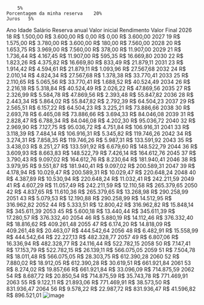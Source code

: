 		5%				
	Porcentagem da minha reserva	20%				
	Juros	5%				
						
Ano	Idade	Salário	Reserva anual	Valor inicial	Rendimento	Valor Final
2026	18	R$ 1.500,00	R$ 3.600,00	R$ 0,00	R$ 0,00	R$ 3.600,00
2027	19	R$ 1.575,00	R$ 3.780,00	R$ 3.600,00	R$ 180,00	R$ 7.560,00
2028	20	R$ 1.653,75	R$ 3.969,00	R$ 7.560,00	R$ 378,00	R$ 11.907,00
2029	21	R$ 1.736,44	R$ 4.167,45	R$ 11.907,00	R$ 595,35	R$ 16.669,80
2030	22	R$ 1.823,26	R$ 4.375,82	R$ 16.669,80	R$ 833,49	R$ 21.879,11
2031	23	R$ 1.914,42	R$ 4.594,61	R$ 21.879,11	R$ 1.093,96	R$ 27.567,68
2032	24	R$ 2.010,14	R$ 4.824,34	R$ 27.567,68	R$ 1.378,38	R$ 33.770,41
2033	25	R$ 2.110,65	R$ 5.065,56	R$ 33.770,41	R$ 1.688,52	R$ 40.524,49
2034	26	R$ 2.216,18	R$ 5.318,84	R$ 40.524,49	R$ 2.026,22	R$ 47.869,56
2035	27	R$ 2.326,99	R$ 5.584,78	R$ 47.869,56	R$ 2.393,48	R$ 55.847,82
2036	28	R$ 2.443,34	R$ 5.864,02	R$ 55.847,82	R$ 2.792,39	R$ 64.504,23
2037	29	R$ 2.565,51	R$ 6.157,22	R$ 64.504,23	R$ 3.225,21	R$ 73.886,66
2038	30	R$ 2.693,78	R$ 6.465,08	R$ 73.886,66	R$ 3.694,33	R$ 84.046,08
2039	31	R$ 2.828,47	R$ 6.788,34	R$ 84.046,08	R$ 4.202,30	R$ 95.036,72
2040	32	R$ 2.969,90	R$ 7.127,75	R$ 95.036,72	R$ 4.751,84	R$ 106.916,31
2041	33	R$ 3.118,39	R$ 7.484,14	R$ 106.916,31	R$ 5.345,82	R$ 119.746,26
2042	34	R$ 3.274,31	R$ 7.858,35	R$ 119.746,26	R$ 5.987,31	R$ 133.591,92
2043	35	R$ 3.438,03	R$ 8.251,27	R$ 133.591,92	R$ 6.679,60	R$ 148.522,79
2044	36	R$ 3.609,93	R$ 8.663,83	R$ 148.522,79	R$ 7.426,14	R$ 164.612,76
2045	37	R$ 3.790,43	R$ 9.097,02	R$ 164.612,76	R$ 8.230,64	R$ 181.940,41
2046	38	R$ 3.979,95	R$ 9.551,87	R$ 181.940,41	R$ 9.097,02	R$ 200.589,31
2047	39	R$ 4.178,94	R$ 10.029,47	R$ 200.589,31	R$ 10.029,47	R$ 220.648,24
2048	40	R$ 4.387,89	R$ 10.530,94	R$ 220.648,24	R$ 11.032,41	R$ 242.211,59
2049	41	R$ 4.607,29	R$ 11.057,49	R$ 242.211,59	R$ 12.110,58	R$ 265.379,65
2050	42	R$ 4.837,65	R$ 11.610,36	R$ 265.379,65	R$ 13.268,98	R$ 290.258,99
2051	43	R$ 5.079,53	R$ 12.190,88	R$ 290.258,99	R$ 14.512,95	R$ 316.962,82
2052	44	R$ 5.333,51	R$ 12.800,42	R$ 316.962,82	R$ 15.848,14	R$ 345.611,39
2053	45	R$ 5.600,18	R$ 13.440,44	R$ 345.611,39	R$ 17.280,57	R$ 376.332,40
2054	46	R$ 5.880,19	R$ 14.112,46	R$ 376.332,40	R$ 18.816,62	R$ 409.261,48
2055	47	R$ 6.174,20	R$ 14.818,09	R$ 409.261,48	R$ 20.463,07	R$ 444.542,64
2056	48	R$ 6.482,91	R$ 15.558,99	R$ 444.542,64	R$ 22.227,13	R$ 482.328,77
2057	49	R$ 6.807,06	R$ 16.336,94	R$ 482.328,77	R$ 24.116,44	R$ 522.782,15
2058	50	R$ 7.147,41	R$ 17.153,79	R$ 522.782,15	R$ 26.139,11	R$ 566.075,05
2059	51	R$ 7.504,78	R$ 18.011,48	R$ 566.075,05	R$ 28.303,75	R$ 612.390,28
2060	52	R$ 7.880,02	R$ 18.912,05	R$ 612.390,28	R$ 30.619,51	R$ 661.921,84
2061	53	R$ 8.274,02	R$ 19.857,66	R$ 661.921,84	R$ 33.096,09	R$ 714.875,59
2062	54	R$ 8.687,72	R$ 20.850,54	R$ 714.875,59	R$ 35.743,78	R$ 771.469,91
2063	55	R$ 9.122,11	R$ 21.893,06	R$ 771.469,91	R$ 38.573,50	R$ 831.936,47
2064	56	R$ 9.578,22	R$ 22.987,72	R$ 831.936,47	R$ 41.596,82	R$ 896.521,01
![image](https://github.com/user-attachments/assets/0af8b285-1c07-4758-8bb1-5166531a0fd9)
